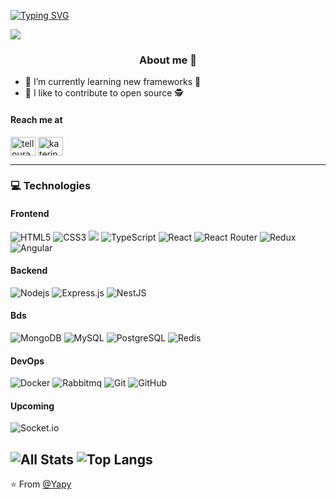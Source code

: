 
[![Typing SVG](https://readme-typing-svg.herokuapp.com?size=29&duration=4000&color=6F8EE3&lines=Hi+%F0%9F%91%8B%2C+I'm+Yesid+Poveda+;%F0%9F%91%A9%E2%80%8D%F0%9F%92%BB++Welcome+to+my+repository+)](https://git.io/typing-svg)

![](https://komarev.com/ghpvc/?username=yesialexanderpoveda&color=yellowgreen) <h3 align="center" >About me :speak_no_evil: </h3>




  - 🌱 I’m currently learning new frameworks 🌱
  - 👐 I like to contribute to open source 🕵️
 


<h4 align="left" >Reach me at</h4>


<p>

<a href="https://twitter.com/yapyDev" target="blank"><img align="center" src="https://raw.githubusercontent.com/rahuldkjain/github-profile-readme-generator/master/src/images/icons/Social/twitter.svg" alt="tellourakaterin" height="30" width="40" /></a>
<a href="https://www.linkedin.com/in/yesidpoveda/" target="blank"><img align="center" src="https://raw.githubusercontent.com/rahuldkjain/github-profile-readme-generator/master/src/images/icons/Social/linked-in-alt.svg" alt="katerin-tello-ura/" height="30" width="40" /></a>
  
</p>


---

### 💻 Technologies



<strong style="margin-bottom: 10px;"></strong>
#### Frontend 
![HTML5](https://img.shields.io/badge/html5-%23E34F26.svg?style=flat-the-badge&logo=html5&logoColor=white)
![CSS3](https://img.shields.io/badge/css3-%231572B6.svg?style=flat-the-badge&logo=css3&logoColor=white)
<img src="https://img.shields.io/badge/-Bootstrap-563D7C?style=flat&logo=bootstrap&logoColor=white">
![TypeScript](https://img.shields.io/badge/-TypeScript-007ACC?style=flat-square&logo=typescript&logoColor=white)
![React](https://img.shields.io/badge/-React-black?style=flat-square&logo=react)
![React Router](https://img.shields.io/badge/React_Router-CA4245?style=flat-the-badge&logo=react-router&logoColor=white)
![Redux](https://img.shields.io/badge/redux-%23593d88.svg?style=flat-the-badge&logo=redux&logoColor=white)
![Angular](https://img.shields.io/badge/%20-Angular-red?style=flat-square&logo=angular)
#### Backend
![Nodejs](https://img.shields.io/badge/-Nodejs-black?style=flat-square&logo=Node.js)
![Express.js](https://img.shields.io/badge/express.js-%23404d59.svg?style=flat-the-badge&logo=express&logoColor=%2361DAFB)
![NestJS](https://img.shields.io/badge/nestjs-%23E0234E.svg?style=flat-the-badge&logo=nestjs&logoColor=white)
#### Bds
![MongoDB](https://img.shields.io/badge/MongoDB-%234ea94b.svg?style=flat-the-badge&logo=mongodb&logoColor=white)
![MySQL](https://img.shields.io/badge/-MySQL-black?style=flat-square&logo=mysql&logoColor=white)
![PostgreSQL](https://img.shields.io/badge/-PostgreSQL-336791?style=flat-square&logo=postgresql&logoColor=white)
![Redis](https://img.shields.io/badge/redis-%23DD0031.svg?style=flat-the-badge&logo=redis&logoColor=white)
#### DevOps
![Docker](https://img.shields.io/badge/docker-%230db7ed.svg?style=flat-the-badge&logo=docker&logoColor=white)
![Rabbitmq](https://img.shields.io/badge/rabbitmq-%23E34F26.svg?style=flat-the-badge&logo=rabbitmq&logoColor=white)
![Git](https://img.shields.io/badge/git-%23F05033.svg?style=flat-the-badge&logo=git&logoColor=white)
![GitHub](https://img.shields.io/badge/github-%23121011.svg?style=flat-the-badge&logo=github&logoColor=white)
#### Upcoming
![Socket.io](https://img.shields.io/badge/Socket.io-black?style=flat-the-badge&logo=socket.io&badgeColor=010101)

![All Stats](https://github-readme-stats.vercel.app/api?username=yesialexanderpoveda&show_icons=true&include_all_commits=true&count_private=true&hide=contribs&theme=vue-dark&hide_border&count_private=true)
</span>
<span>
![Top Langs](https://github-readme-stats.vercel.app/api/top-langs/?username=yesialexanderpoveda&layout=compact&theme=vue-dark)
</span>
</span>
---

⭐️ From [@Yapy](https://github.com/yesialexanderpoveda)
